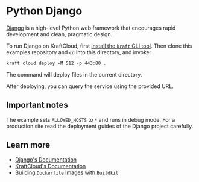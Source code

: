 # Python Django

[Django](https://www.djangoproject.com/) is a high-level Python web framework that encourages rapid development and clean, pragmatic design.

To run Django on KraftCloud, first [install the `kraft` CLI tool](https://unikraft.org/docs/cli).
Then clone this examples repository and `cd` into this directory, and invoke:

```console
kraft cloud deploy -M 512 -p 443:80 .
```

The command will deploy files in the current directory.

After deploying, you can query the service using the provided URL.

## Important notes

The example sets `ALLOWED_HOSTS` to `*` and runs in debug mode.
For a production site read the deployment guides of the Django project carefully.

## Learn more

- [Django's Documentation](https://docs.djangoproject.com/en/5.0/)
- [KraftCloud's Documentation](https://docs.kraft.cloud)
- [Building `Dockerfile` Images with `Buildkit`](https://unikraft.org/guides/building-dockerfile-images-with-buildkit)
